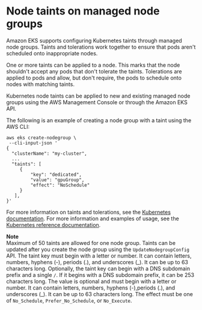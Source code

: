 # Node taints on managed node groups<a name="node-taints-managed-node-groups"></a>

Amazon EKS supports configuring Kubernetes taints through managed node groups\. Taints and tolerations work together to ensure that pods aren't scheduled onto inappropriate nodes\.

One or more taints can be applied to a node\. This marks that the node shouldn't accept any pods that don't tolerate the taints\. Tolerations are applied to pods and allow, but don't require, the pods to schedule onto nodes with matching taints\.

Kubernetes node taints can be applied to new and existing managed node groups using the AWS Management Console or through the Amazon EKS API\.

The following is an example of creating a node group with a taint using the AWS CLI:

```
aws eks create-nodegroup \
 --cli-input-json '
{
  "clusterName": "my-cluster",
  ...
  "taints": [
     {
         "key": "dedicated",
         "value": "gpuGroup",
         "effect": "NoSchedule"
     }
   ],
}'
```

For more information on taints and tolerations, see the [Kubernetes documentation](https://kubernetes.io/docs/concepts/scheduling-eviction/taint-and-toleration/)\. For more information and examples of usage, see the [Kubernetes reference documentation](https://kubernetes.io/docs/reference/generated/kubectl/kubectl-commands#taint)\.

**Note**  
Maximum of 50 taints are allowed for one node group\.
Taints can be updated after you create the node group using the `UpdateNodegroupConfig` API\.
The taint key must begin with a letter or number\. It can contain letters, numbers, hyphens \(\-\), periods \(\.\), and underscores \(\_\)\. It can be up to 63 characters long\.
Optionally, the taint key can begin with a DNS subdomain prefix and a single `/`\. If it begins with a DNS subdomain prefix, it can be 253 characters long\.
The value is optional and must begin with a letter or number\. It can contain letters, numbers, hyphens \(\-\),periods \(\.\), and underscores \(\_\)\. It can be up to 63 characters long\.
The effect must be one of `No_Schedule`, `Prefer_No_Schedule`, or `No_Execute`\.
